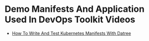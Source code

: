 # Demo Manifests And Application Used In DevOps Toolkit Videos

* [How To Write And Test Kubernetes Manifests With Datree](https://youtu.be/3jZTqCETW2w)

